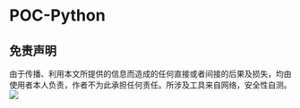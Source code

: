 # POC-Python

## 免责声明
由于传播、利用本文所提供的信息而造成的任何直接或者间接的后果及损失，均由使用者本人负责，作者不为此承担任何责任。所涉及工具来自网络，安全性自测。
[![](https://starchart.cc/Kucei/POC-Python.svg)](https://starchart.cc/Kucei/POC-Python)
